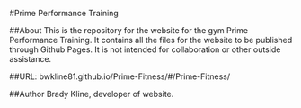 #Prime Performance Training

##About
This is the repository for the website for the gym Prime Performance Training. It contains all the files for the website to be published through Github Pages. It is not intended for collaboration or other outside assistance. 

##URL: bwkline81.github.io/Prime-Fitness/#/Prime-Fitness/

##Author
Brady Kline, developer of website.

